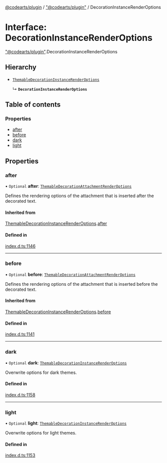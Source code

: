 [@codearts/plugin](../README.md) / ["@codearts/plugin"](../modules/_codearts_plugin_.md) / DecorationInstanceRenderOptions

# Interface: DecorationInstanceRenderOptions

["@codearts/plugin"](../modules/_codearts_plugin_.md).DecorationInstanceRenderOptions

## Hierarchy

- [`ThemableDecorationInstanceRenderOptions`](codearts_plugin_.ThemableDecorationInstanceRenderOptions.md)

  ↳ **`DecorationInstanceRenderOptions`**

## Table of contents

### Properties

- [after](codearts_plugin_.DecorationInstanceRenderOptions.md#after)
- [before](codearts_plugin_.DecorationInstanceRenderOptions.md#before)
- [dark](codearts_plugin_.DecorationInstanceRenderOptions.md#dark)
- [light](codearts_plugin_.DecorationInstanceRenderOptions.md#light)

## Properties

### after

• `Optional` **after**: [`ThemableDecorationAttachmentRenderOptions`](codearts_plugin_.ThemableDecorationAttachmentRenderOptions.md)

Defines the rendering options of the attachment that is inserted after the decorated text.

#### Inherited from

[ThemableDecorationInstanceRenderOptions](codearts_plugin_.ThemableDecorationInstanceRenderOptions.md).[after](codearts_plugin_.ThemableDecorationInstanceRenderOptions.md#after)

#### Defined in

[index.d.ts:1146](https://github.com/huaweicloud/cloudide-plugin-api/blob/a055dd0/index.d.ts#L1146)

___

### before

• `Optional` **before**: [`ThemableDecorationAttachmentRenderOptions`](codearts_plugin_.ThemableDecorationAttachmentRenderOptions.md)

Defines the rendering options of the attachment that is inserted before the decorated text.

#### Inherited from

[ThemableDecorationInstanceRenderOptions](codearts_plugin_.ThemableDecorationInstanceRenderOptions.md).[before](codearts_plugin_.ThemableDecorationInstanceRenderOptions.md#before)

#### Defined in

[index.d.ts:1141](https://github.com/huaweicloud/cloudide-plugin-api/blob/a055dd0/index.d.ts#L1141)

___

### dark

• `Optional` **dark**: [`ThemableDecorationInstanceRenderOptions`](codearts_plugin_.ThemableDecorationInstanceRenderOptions.md)

Overwrite options for dark themes.

#### Defined in

[index.d.ts:1158](https://github.com/huaweicloud/cloudide-plugin-api/blob/a055dd0/index.d.ts#L1158)

___

### light

• `Optional` **light**: [`ThemableDecorationInstanceRenderOptions`](codearts_plugin_.ThemableDecorationInstanceRenderOptions.md)

Overwrite options for light themes.

#### Defined in

[index.d.ts:1153](https://github.com/huaweicloud/cloudide-plugin-api/blob/a055dd0/index.d.ts#L1153)
